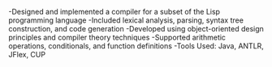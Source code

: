 -Designed and implemented a compiler for a subset of the Lisp programming language
-Included lexical analysis, parsing, syntax tree construction, and code generation
-Developed using object-oriented design principles and compiler theory techniques
-Supported arithmetic operations, conditionals, and function definitions
-Tools Used: Java, ANTLR, JFlex, CUP
